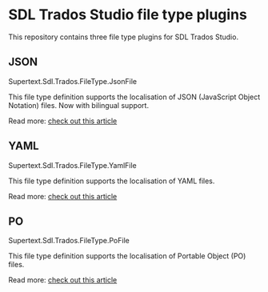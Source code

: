 # SDL Trados Studio file type plugins 

This repository contains three file type plugins for SDL Trados Studio.

## JSON
Supertext.Sdl.Trados.FileType.JsonFile

This file type definition supports the localisation of JSON (JavaScript Object Notation) files. Now with bilingual support.

Read more: <a target="_blank" href="https://blog.supertext.ch/en/2016/05/json-file-type-for-trados/">check out this article</a>

## YAML
Supertext.Sdl.Trados.FileType.YamlFile

This file type definition supports the localisation of YAML files.

Read more: <a target="_blank" href="https://blog.supertext.ch/en/2017/06/yaml-aint-that-difficult-to-translate-in-trados-studio-anymore/">check out this article</a>

## PO
Supertext.Sdl.Trados.FileType.PoFile

This file type definition supports the localisation of Portable Object (PO) files.

Read more: <a target="_blank" href="https://blog.supertext.ch/en/2016/05/po-file-type-for-trados/">check out this article</a>
